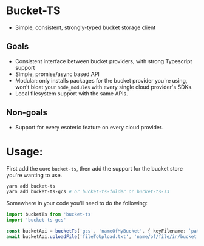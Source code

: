 # Bucket-TS

* Simple, consistent, strongly-typed bucket storage client


## Goals
* Consistent interface between bucket providers, with strong Typescript support
* Simple, promise/async based API
* Modular: only installs packages for the bucket provider you're using, won't bloat your `node_modules` with every single cloud provider's SDKs.
* Local filesystem support with the same APIs.

## Non-goals
* Support for every esoteric feature on every cloud provider.


# Usage:
First add the core `bucket-ts`, then add the support for the bucket store you're wanting to use.
```bash
yarn add bucket-ts
yarn add bucket-ts-gcs # or bucket-ts-folder or bucket-ts-s3
```

Somewhere in your code you'll need to do the following:

```ts 
import bucketTs from 'bucket-ts'
import 'bucket-ts-gcs'

const bucketApi = bucketTs('gcs', 'nameOfMyBucket', { keyFilename: `path/to/a/gcs/keyfile.json` });
await bucketApi.uploadFile('fileToUpload.txt', 'name/of/file/in/bucket.txt');

```





